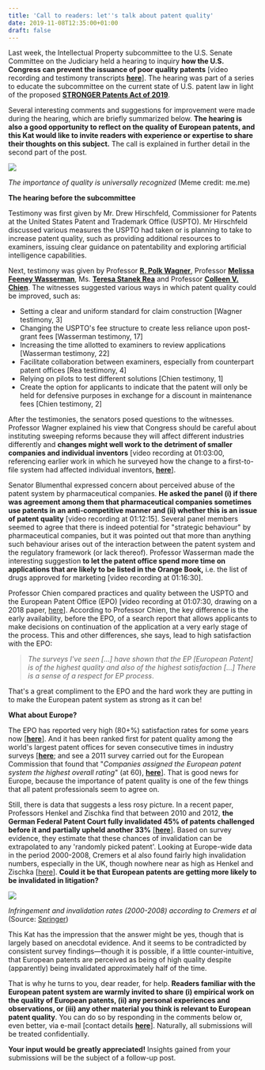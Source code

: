 ```yaml
---
title: 'Call to readers: let''s talk about patent quality'
date: 2019-11-08T12:35:00+01:00
draft: false
---
```


Last week, the Intellectual Property subcommittee to the U.S. Senate Committee on the Judiciary held a hearing to inquiry **how the U.S. Congress can prevent the issuance of poor quality patents** \[video recording and testimony transcripts [**here**](https://www.judiciary.senate.gov/meetings/promoting-the-useful-arts-how-can-congress-prevent-the-issuance-of-poor-quality-patents)\]. The hearing was part of a series to educate the subcommittee on the current state of U.S. patent law in light of the proposed [**STRONGER Patents Act of 2019**](https://www.coons.senate.gov/imo/media/doc/STRONGER%20Patents%20section-by-section%20(2019-07-10).pdf).  
  
Several interesting comments and suggestions for improvement were made during the hearing, which are briefly summarized below. **The hearing is also a good opportunity to reflect on the quality of European patents, and this Kat would like to invite readers with experience or expertise to share their thoughts on this subject.** The call is explained in further detail in the second part of the post.

  

[![](https://1.bp.blogspot.com/-6Jf7aN0HlW8/XcVQxL1PWBI/AAAAAAAAAEM/yZRGvhoijRQ_gbP7K8VixkySAI-8fdfLQCLcBGAsYHQ/s320/20191107%2BQuality.png)](https://1.bp.blogspot.com/-6Jf7aN0HlW8/XcVQxL1PWBI/AAAAAAAAAEM/yZRGvhoijRQ_gbP7K8VixkySAI-8fdfLQCLcBGAsYHQ/s1600/20191107%2BQuality.png)

_The importance of quality is universally recognized_ (Meme credit: me.me)

  
**The hearing before the subcommittee**  
  
Testimony was first given by Mr. Drew Hirschfeld, Commissioner for Patents at the United States Patent and Trademark Office (USPTO). Mr Hirschfeld discussed various measures the USPTO had taken or is planning to take to increase patent quality, such as providing additional resources to examiners, issuing clear guidance on patentability and exploring artificial intelligence capabilities.  
  
Next, testimony was given by Professor [**R. Polk Wagner**](https://www.law.upenn.edu/cf/faculty/pwagner/), Professor [**Melissa Feeney Wasserman**](https://law.utexas.edu/faculty/melissa-f-wasserman), Ms. **[Teresa Stanek Rea](https://www.crowell.com/professionals/terry-rea)** and Professor [**Colleen V. Chien**](https://law.scu.edu/faculty/profile/chien-colleen/). The witnesses suggested various ways in which patent quality could be improved, such as:  
  

*   Setting a clear and uniform standard for claim construction \[Wagner testimony, 3\]
*   Changing the USPTO's fee structure to create less reliance upon post-grant fees \[Wasserman testimony, 17\]
*   Increasing the time allotted to examiners to review applications \[Wasserman testimony, 22\]
*   Facilitate collaboration between examiners, especially from counterpart patent offices \[Rea testimony, 4\]
*   Relying on pilots to test different solutions \[Chien testimony, 1\]
*   Create the option for applicants to indicate that the patent will only be held for defensive purposes in exchange for a discount in maintenance fees \[Chien testimony, 2\]

  
After the testimonies, the senators posed questions to the witnesses. Professor Wagner explained his view that Congress should be careful about instituting sweeping reforms because they will affect different industries differently and **changes might well work to the detriment of smaller companies and individual inventors** \[video recording at 01:03:00, referencing earlier work in which he surveyed how the change to a first-to-file system had affected individual inventors, [**here**](http://www.stanfordlawreview.org/wp-content/uploads/sites/3/2013/03/WagnerAbrams_65_Stan._L._Rev._517.pdf)\].  
  
Senator Blumenthal expressed concern about perceived abuse of the patent system by pharmaceutical companies. **He asked the panel (i) if there was agreement among them that pharmaceutical companies sometimes use patents in an anti-competitive manner and (ii) whether this is an issue of patent quality** \[video recording at 01:12:15\]. Several panel members seemed to agree that there is indeed potential for "strategic behaviour" by pharmaceutical companies, but it was pointed out that more than anything such behaviour arises out of the interaction between the patent system and the regulatory framework (or lack thereof). Professor Wasserman made the interesting suggestion **to let the patent office spend more time on applications that are likely to be listed in the Orange Book,** i.e. the list of drugs approved for marketing \[video recording at 01:16:30\].  
  
Professor Chien compared practices and quality between the USPTO and the European Patent Office (EPO) \[video recording at 01:07:30, drawing on a 2018 paper, [here](http://arizonastatelawjournal.org/wp-content/uploads/2018/05/Chien_Pub.pdf)\]. According to Professor Chien, the key difference is the early availability, before the EPO, of a search report that allows applicants to make decisions on continuation of the application at a very early stage of the process. This and other differences, she says, lead to high satisfaction with the EPO:  

> _The surveys I've seen \[…\] have shown that the EP \[European Patent\] is of the highest quality and also of the highest satisfaction \[…\] There is a sense of a respect for EP process_.

That's a great compliment to the EPO and the hard work they are putting in to make the European patent system as strong as it can be!  
  
**What about Europe?**  
  
The EPO has reported very high (80+%) satisfaction rates for some years now \[[**here**](https://www.epo.org/about-us/services-and-activities/quality/quality-indicators.html)\]. And it has been ranked first for patent quality among the world's largest patent offices for seven consecutive times in industry surveys \[[**here**](https://www.epo.org/news-issues/news/2018/20180604.html); and see a 2011 survey carried out for the European Commission that found that "_Companies assigned the European patent system the highest overall rating_" (at 60), [**here**](file:///C:/Users/user1/Downloads/KM3113706ENN.en.pdf)\]. That is good news for Europe, because the importance of patent quality is one of the few things that all patent professionals seem to agree on.  
  
Still, there is data that suggests a less rosy picture. In a recent paper, Professors Henkel and Zischka find that between 2010 and 2012, **the German Federal Patent Court fully invalidated 45% of patents challenged before it and partially upheld another 33%** \[[**here**](https://ideas.repec.org/a/kap/ejlwec/v48y2019i2d10.1007_s10657-019-09627-4.html)\]. Based on survey evidence, they estimate that these chances of invalidation can be extrapolated to any 'randomly picked patent'. Looking at Europe-wide data in the period 2000-2008, Cremers et al also found fairly high invalidation numbers, especially in the UK, though nowhere near as high as Henkel and Zischka \[[here](https://link.springer.com/article/10.1007%2Fs10657-016-9529-0)\]. **Could it be that European patents are getting more likely to be invalidated in litigation?**  

[![](https://1.bp.blogspot.com/-5cE91OxtyRw/XcVQzQFbxZI/AAAAAAAAAEQ/Iu8jDFpCj54fCYb3s73VcQGbCj09BAVOwCLcBGAsYHQ/s400/20191107%2BCremers.png)](https://1.bp.blogspot.com/-5cE91OxtyRw/XcVQzQFbxZI/AAAAAAAAAEQ/Iu8jDFpCj54fCYb3s73VcQGbCj09BAVOwCLcBGAsYHQ/s1600/20191107%2BCremers.png)

_Infringement and invalidation rates (2000-2008) according to Cremers et al_ (Source: [Springer](https://link.springer.com/article/10.1007%2Fs10657-016-9529-0))

  
This Kat has the impression that the answer might be yes, though that is largely based on anecdotal evidence. And it seems to be contradicted by consistent survey findings—though it is possible, if a little counter-intuitive, that European patents are perceived as being of high quality despite (apparently) being invalidated approximately half of the time.  
  
That is why he turns to you, dear reader, for help. **Readers familiar with the European patent system are warmly invited to share (i) empirical work on the quality of European patents, (ii) any personal experiences and observations, or (iii) any other material you think is relevant to European patent quality**. You can do so by responding in the comments below or, even better, via e-mail \[contact details [**here**](https://me.eui.eu/leon-dijkman/)\]. Naturally, all submissions will be treated confidentially.  
  
**Your input would be greatly appreciated!** Insights gained from your submissions will be the subject of a follow-up post.
